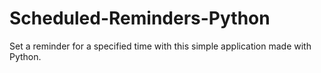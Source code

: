 # Scheduled-Reminders-Python

Set a reminder for a specified time with this simple application made with Python.
